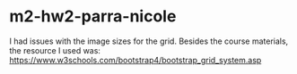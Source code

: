 # m2-hw2-parra-nicole

I had issues with the image sizes for the grid.
Besides the course materials, the resource I used was:
https://www.w3schools.com/bootstrap4/bootstrap_grid_system.asp